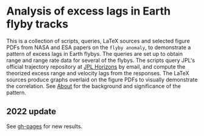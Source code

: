 # Analysis of excess lags in Earth flyby tracks

This is a collection of scripts, queries, LaTeX sources and
	selected figure PDFs from NASA and ESA papers on the `flyby anomaly`,
to demonstrate
	a pattern of excess lags in Earth flybys.
The queries are set up to obtain
	range and range rate data
		for several of the flybys.
The scripts query
	JPL's official trajectory repository 
		at [JPL Horizons](https://ssd.jpl.nasa.gov/?horizons)
	by email,
and compute
	the theorized excess range and velocity lags from the responses.
The LaTeX sources produce graphs
	overlaid on the figure PDFs
to visually demonstrate
	the correlation.
See [About](About.md) for
	the background and significance of the pattern.


## 2022 update

See [gh-pages](https://earthshrink.github.io/flyby-analysis/) for new results.
